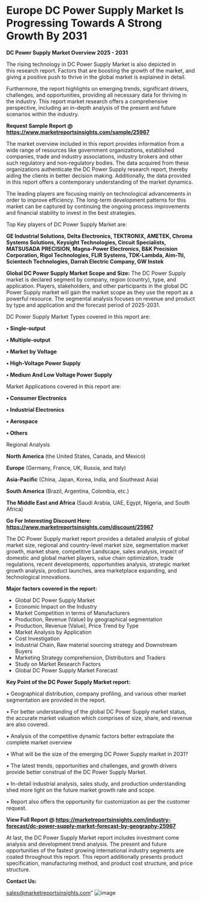# Europe DC Power Supply Market Is Progressing Towards A Strong Growth By 2031

<Strong> DC Power Supply Market Overview 2025 - 2031</strong>

The rising technology in DC Power Supply Market is also depicted in this research report. Factors that are boosting the growth of the market, and giving a positive push to thrive in the global market is explained in detail.

Furthermore, the report highlights on emerging trends, significant drivers, challenges, and opportunities, providing all necessary data for thriving in the industry. This report market research offers a comprehensive perspective, including an in-depth analysis of the present and future scenarios within the industry.

<strong>Request Sample Report @ <a href=https://www.marketreportsinsights.com/sample/25967>https://www.marketreportsinsights.com/sample/25967</a></strong>

The market overview included in this report provides information from a wide range of resources like government organizations, established companies, trade and industry associations, industry brokers and other such regulatory and non-regulatory bodies. The data acquired from these organizations authenticate the DC Power Supply research report, thereby aiding the clients in better decision making. Additionally, the data provided in this report offers a contemporary understanding of the market dynamics.

The leading players are focusing mainly on technological advancements in order to improve efficiency. The long-term development patterns for this market can be captured by continuing the ongoing process improvements and financial stability to invest in the best strategies.

Top Key players of DC Power Supply Market are:

<strong>GE Industrial Solutions, Delta Electronics, TEKTRONIX, AMETEK, Chroma Systems Solutions, Keysight Technologies, Circuit Specialists, MATSUSADA PRECISION, Magna-Power Electronics, B&K Precision Corporation, Rigol Technologies, FLIR Systems, TDK-Lambda, Aim-Tti, Scientech Technologies, Darrah Electric Company, GW Instek</strong>

<strong><b>Global DC Power Supply Market Scope and Size:</b></strong>
The DC Power Supply market is declared segment by company, region (country), type, and application. Players, stakeholders, and other participants in the global DC Power Supply market will gain the market scope as they use the report as a powerful resource. The segmental analysis focuses on revenue and product by type and application and the forecast period of 2025-2031.

DC Power Supply Market Types covered in this report are:

<strong>• Single-output

• Multiple-output

• Market by Voltage

• High-Voltage Power Supply

• Medium And Low Voltage Power Supply</strong>

Market Applications covered in this report are:

<strong>• Consumer Electronics

• Industrial Electronics

• Aerospace

• Others</strong> 

Regional Analysis

<strong>North America</strong> (the United States, Canada, and Mexico)

<strong>Europe</strong> (Germany, France, UK, Russia, and Italy)

<strong>Asia-Pacific</strong> (China, Japan, Korea, India, and Southeast Asia)

<strong>South America</strong> (Brazil, Argentina, Colombia, etc.)

<strong>The Middle East and Africa</strong> (Saudi Arabia, UAE, Egypt, Nigeria, and South Africa)

<strong>Go For Interesting Discount Here: <a href=https://www.marketreportsinsights.com/discount/25967>https://www.marketreportsinsights.com/discount/25967</a></strong>

The DC Power Supply market report provides a detailed analysis of global market size, regional and country-level market size, segmentation market growth, market share, competitive Landscape, sales analysis, impact of domestic and global market players, value chain optimization, trade regulations, recent developments, opportunities analysis, strategic market growth analysis, product launches, area marketplace expanding, and technological innovations.

<strong><b>Major factors covered in the report:</b></strong>
<ul>
  <li>Global DC Power Supply Market </li>
  <li>Economic Impact on the Industry</li>
  <li>Market Competition in terms of Manufacturers</li>
  <li>Production, Revenue (Value) by geographical segmentation</li>
  <li>Production, Revenue (Value), Price Trend by Type</li>
  <li>Market Analysis by Application</li>
  <li>Cost Investigation</li>
  <li>Industrial Chain, Raw material sourcing strategy and Downstream Buyers</li>
  <li>Marketing Strategy comprehension, Distributors and Traders</li>
  <li>Study on Market Research Factors</li>
  <li>Global DC Power Supply Market Forecast</li>
</ul>

<strong><b>Key Point of the DC Power Supply Market report:</b></strong>

• Geographical distribution, company profiling, and various other market segmentation are provided in the report.

• For better understanding of the global DC Power Supply market status, the accurate market valuation which comprises of size, share, and revenue are also covered.

• Analysis of the competitive dynamic factors better extrapolate the complete market overview

• What will be the size of the emerging DC Power Supply market in 2031?

• The latest trends, opportunities and challenges, and growth drivers provide better construal of the DC Power Supply Market.

• In-detail industrial analysis, sales study, and production understanding shed more light on the future market growth rate and scope.

• Report also offers the opportunity for customization as per the customer request.

<strong><b>View Full Report @ <a href=https://marketreportsinsights.com/industry-forecast/dc-power-supply-market-forecast-by-geography-25967>https://marketreportsinsights.com/industry-forecast/dc-power-supply-market-forecast-by-geography-25967</a></b></strong>


At last, the DC Power Supply Market report includes investment come analysis and development trend analysis. The present and future opportunities of the fastest growing international industry segments are coated throughout this report. This report additionally presents product specification, manufacturing method, and product cost structure, and price structure.

<strong>Contact Us:</strong>

sales@marketreportsinsights.com"
![image](https://github.com/user-attachments/assets/e5618df8-80ed-46cd-b943-2156d7b22899)
